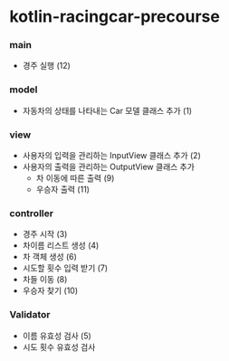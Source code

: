# kotlin-racingcar-precourse

### main
- 경주 실행 (12)

### model
- 자동차의 상태를 나타내는 Car 모델 클래스 추가 (1)

### view
- 사용자의 입력을 관리하는 InputView 클래스 추가 (2)
- 사용자의 출력을 관리하는 OutputView 클래스 추가
  - 차 이동에 따른 출력 (9)
  - 우승자 출력 (11)

### controller
- 경주 시작 (3)
- 차이름 리스트 생성 (4)
- 차 객체 생성 (6)
- 시도할 횟수 입력 받기 (7)
- 차들 이동 (8)
- 우승자 찾기 (10)

### Validator
- 이름 유효성 검사 (5)
- 시도 횟수 유효성 검사